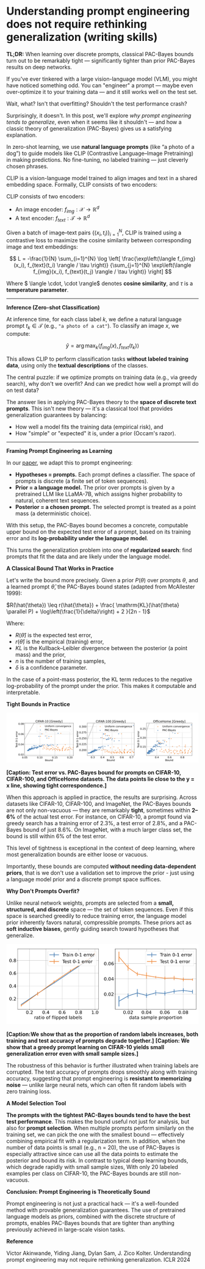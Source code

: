 # Understanding prompt engineering does not require rethinking generalization (writing skills)

**TL;DR:** When learning over discrete prompts, classical PAC-Bayes bounds turn out to be remarkably tight — significantly tighter than prior PAC-Bayes results on deep networks.

If you've ever tinkered with a large vision-language model (VLM), you might have noticed something odd. You can "engineer" a prompt — maybe even over-optimize it to your training data — and it still works well on the test set.

Wait, what? Isn't that overfitting? Shouldn't the test performance crash?

Surprisingly, it doesn't. In this post, we'll explore *why prompt engineering tends to generalize*, even when it seems like it shouldn't — and how a classic theory of generalization (PAC-Bayes) gives us a satisfying explanation.

In zero-shot learning, we use **natural language prompts** (like “a photo of a dog”) to guide models like CLIP (Contrastive Language–Image Pretraining) in making predictions. No fine-tuning, no labeled training — just cleverly chosen phrases.

CLIP is a vision-language model trained to align images and text in a shared embedding space. Formally, CLIP consists of two encoders:

CLIP consists of two encoders:

- An image encoder: $f_{img}: \mathcal{X} \rightarrow \mathbb{R}^d$
- A text encoder: $f_{text}: \mathcal{T} \rightarrow \mathbb{R}^d$

Given a batch of image–text pairs $\{(x_i, t_i)\}_{i=1}^N$, CLIP is trained using a contrastive loss to maximize the cosine similarity between corresponding image and text embeddings:

$$
L = -\frac{1}{N} \sum_{i=1}^{N} \log \left[
  \frac{\exp\left(\langle f_{img}(x_i), f_{text}(t_i) \rangle / \tau \right)}
       {\sum_{j=1}^{N} \exp\left(\langle f_{img}(x_i), f_{text}(t_j) \rangle / \tau \right)}
\right]
$$

Where $ \langle \cdot, \cdot \rangle$ denotes **cosine similarity**, and $\tau$ is a **temperature parameter**.

---

**Inference (Zero-shot Classification)**

At inference time, for each class label $k$, we define a natural language prompt $t_k \in \mathcal{T}$ (e.g., `"a photo of a cat"`). To classify an image $x$, we compute:

$$
\hat{y} = \arg\max_k \langle f_{img}(x), f_{text}(t_k) \rangle
$$

This allows CLIP to perform classification tasks **without labeled training data**, using only the **textual descriptions** of the classes.

The central puzzle: if we optimize prompts on training data (e.g., via greedy search), why don't we overfit? And can we predict how well a prompt will do on test data?

The answer lies in applying PAC-Bayes theory to the **space of discrete text prompts**. This isn't new theory — it's a classical tool that provides generalization guarantees by balancing:

- How well a model fits the training data (empirical risk), and
- How "simple" or "expected" it is, under a prior (Occam's razor).

---
**Framing Prompt Engineering as Learning**

In our [paper](#paper), we adapt this to prompt engineering:

- **Hypotheses = prompts.** Each prompt defines a classifier. The space of prompts is discrete (a finite set of token sequences).
- **Prior = a language model.** The prior over prompts is given by a pretrained LLM like LLaMA-7B, which assigns higher probability to natural, coherent text sequences.
- **Posterior = a chosen prompt.** The selected prompt is treated as a point mass (a deterministic choice).

With this setup, the PAC-Bayes bound becomes a concrete, computable upper bound on the expected test error of a prompt, based on its training error and its **log-probability under the language model**.

This turns the generalization problem into one of **regularized search**: find prompts that fit the data and are likely under the language model.

**A Classical Bound That Works in Practice**

Let's write the bound more precisely. Given a prior $P(\theta)$ over prompts $\theta$, and a learned prompt $\hat{\theta}$, the PAC-Bayes bound states (adapted from McAllester 1999):

$R(\hat{\theta}) \leq r(\hat{\theta}) + \frac{ \mathrm{KL}(\hat{\theta} \parallel P) + \log\left(\frac{1}{\delta}\right) + 2 }{2n - 1}$

Where:

- $R(\hat{\theta})$ is the expected test error,
- $r(\hat{\theta})$ is the empirical (training) error,
- $KL$ is the Kullback–Leibler divergence between the posterior (a point mass) and the prior,
- $n$ is the number of training samples,
- $\delta$ is a confidence parameter.

In the case of a point-mass posterior, the KL term reduces to the negative log-probability of the prompt under the prior. This makes it computable and interpretable.

**Tight Bounds in Practice**

![image.png](writing/image.png)

 **[Caption: Test error vs. PAC-Bayes bound for prompts on CIFAR-10, CIFAR-100, and OfficeHome datasets. The data points lie close to the y = x line, showing tight correspondence.]**

When this approach is applied in practice, the results are surprising. Across datasets like CIFAR-10, CIFAR-100, and ImageNet, the PAC-Bayes bounds are not only non-vacuous — they are remarkably **tight**, sometimes within **2–6%** of the actual test error. For instance, on CIFAR-10, a prompt found via greedy search has a training error of 2.3%, a test error of 2.8%, and a PAC-Bayes bound of just 8.6%. On ImageNet, with a much larger class set, the bound is still within 6% of the test error.

This level of tightness is exceptional in the context of deep learning, where most generalization bounds are either loose or vacuous.

Importantly, these bounds are computed **without needing data-dependent priors**, that is we don't use a validation set to improve the prior - just using a language model prior and a discrete prompt space suffices.

**Why Don't Prompts Overfit?**

Unlike neural network weights, prompts are selected from a **small, structured, and discrete** space — the set of token sequences. Even if this space is searched greedily to reduce training error, the language model prior inherently favors natural, compressible prompts. These priors act as **soft inductive biases**, gently guiding search toward hypotheses that generalize.


![alt text](writing/image2.png)

**[Caption:We show that as the proportion of random labels increases, both training and test accuracy of prompts degrade together.]**
**[Caption: We show that a greedy prompt learning on CIFAR-10 yields small generalization error even with small sample sizes.]**


The robustness of this behavior is further illustrated when training labels are corrupted. The test accuracy of prompts drops smoothly along with training accuracy, suggesting that prompt engineering is **resistant to memorizing noise** — unlike large neural nets, which can often fit random labels with zero training loss.

**A Model Selection Tool**

**The prompts with the tightest PAC-Bayes bounds tend to have the best test performance**. This makes the bound useful not just for analysis, but also for **prompt selection**. When multiple prompts perform similarly on the training set, we can pick the one with the smallest bound — effectively combining empirical fit with a regularization term. In addition, when the number of data points is small (e.g., n = 20), the use of PAC-Bayes is especially attractive since can use all the data points to estimate the posterior and bound its risk. In contrast to typical deep learning bounds, which degrade rapidly with small sample sizes, With only 20 labeled examples per class on CIFAR-10, the PAC-Bayes bounds are still non-vacuous.

**Conclusion: Prompt Engineering is Theoretically Sound**

Prompt engineering is not just a practical hack — it's a well-founded method with provable generalization guarantees. The use of pretrained language models as priors, combined with the discrete structure of prompts, enables PAC-Bayes bounds that are tighter than anything previously achieved in large-scale vision tasks.


**Reference**

<a name="paper">Victor Akinwande, Yiding Jiang, Dylan Sam, J. Zico Kolter. Understanding prompt engineering may not require rethinking generalization. ICLR 2024 </a>
